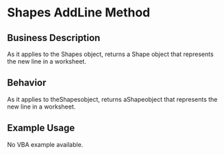 # Shapes AddLine Method

## Business Description
As it applies to the Shapes object, returns a Shape object that represents the new line in a worksheet.

## Behavior
As it applies to theShapesobject, returns aShapeobject that represents the new line in a worksheet.

## Example Usage
No VBA example available.